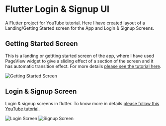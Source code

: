 # Flutter Login & Signup UI

A Flutter project for YouTube tutorial. Here I have created layout of a Landing/Getting Started screen for the App and Login & Signup Screens.

## Getting Started Screen

This is a landing or gettting started screen of the app, where I have used PageView widget to give a sliding effect of a section of the screen and it has automatic transition effect. For more details [please see the tutorial here](https://youtu.be/oS7iK5ivgD0).

![Getting Started Screen](https://www.pradipdebnath.com/wp-content/uploads/2019/09/flutter-app-getting-started-screen.png)

## Login & Signup Screen

Login & signup screens in flutter. To know more in details [please follow this YouTube tutorial](https://youtu.be/OqO5wjMkaHo).

![Login Screen](https://www.pradipdebnath.com/wp-content/uploads/2019/09/flutter-app-login-screen.png) ![Signup Screen](https://www.pradipdebnath.com/wp-content/uploads/2019/09/flutter-app-signup-screen.png)